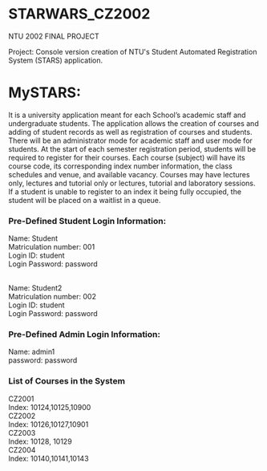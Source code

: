 # STARWARS_CZ2002
NTU 2002 FINAL PROJECT

Project:
Console version creation of NTU's Student Automated Registration System (STARS) application.

<h1>MySTARS:</h1>
It is a university application meant for each School’s academic staff and undergraduate students. The application allows the creation of courses and adding of student records as well as registration of courses and students. There will be an administrator mode for academic staff and user mode for students. At the start of each semester registration period, students will be required to register for their courses. Each course (subject) will have its course code, its corresponding index number information, the class schedules and venue, and available vacancy. Courses may have lectures only, lectures and tutorial only or lectures, tutorial and laboratory sessions. If a student is unable to register to an index it being fully occupied, the student will be placed on a waitlist in a queue.

<h3>Pre-Defined Student Login Information:</h3>
Name: Student
<br>Matriculation number: 001
<br>Login ID: student
<br>Login Password: password

<br>Name: Student2
<br>Matriculation number: 002
<br>Login ID: student
<br>Login Password: password


<h3>Pre-Defined Admin Login Information:</h3>
Name: admin1
<br>password: password

<h3>List of Courses in the System</h3>
CZ2001
<br>Index: 10124,10125,10900
<br>CZ2002
<br>Index: 10126,10127,10901
<br>CZ2003
<br>Index: 10128, 10129
<br>CZ2004
<br>Index: 10140,10141,10143
